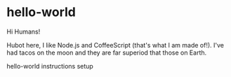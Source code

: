 # hello-world

Hi Humans!

Hubot here, I like Node.js and CoffeeScript (that's what I am made of!).
I've had tacos on the moon and they are far superiod that those on Earth.

hello-world instructions setup
